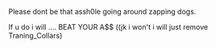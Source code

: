 Please dont be that assh0le going around zapping dogs.

If u do i will .... BEAT YOUR A$$ ((jk i won't i will just remove Traning_Collars)

